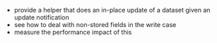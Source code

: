 - provide a helper that does an in-place update of a dataset given an update notification
- see how to deal with non-stored fields in the write case
- measure the performance impact of this
